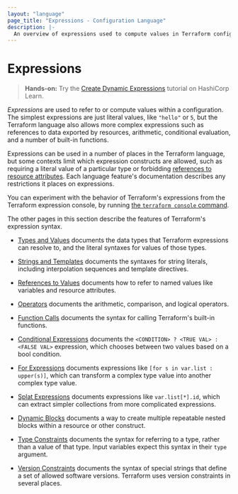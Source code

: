 ```yaml
---
layout: "language"
page_title: "Expressions - Configuration Language"
description: |-
  An overview of expressions used to compute values in Terraform configurations.
---
```


# Expressions

> **Hands-on:** Try the [Create Dynamic Expressions](https://learn.hashicorp.com/tutorials/terraform/expressions?in=terraform/configuration-language&utm_source=WEBSITE&utm_medium=WEB_IO&utm_offer=ARTICLE_PAGE&utm_content=DOCS) tutorial on HashiCorp Learn.

_Expressions_ are used to refer to or compute values within a configuration.
The simplest expressions are just literal values, like `"hello"` or `5`,
but the Terraform language also allows more complex expressions such as
references to data exported by resources, arithmetic, conditional evaluation,
and a number of built-in functions.

Expressions can be used in a number of places in the Terraform language,
but some contexts limit which expression constructs are allowed,
such as requiring a literal value of a particular type or forbidding
[references to resource attributes](/docs/language/expressions/references.html#references-to-resource-attributes).
Each language feature's documentation describes any restrictions it places on
expressions.

You can experiment with the behavior of Terraform's expressions from
the Terraform expression console, by running
[the `terraform console` command](/docs/cli/commands/console.html).

The other pages in this section describe the features of Terraform's
expression syntax.

- [Types and Values](/docs/language/expressions/types.html)
  documents the data types that Terraform expressions can resolve to, and the
  literal syntaxes for values of those types.

- [Strings and Templates](/docs/language/expressions/strings.html)
  documents the syntaxes for string literals, including interpolation sequences
  and template directives.

- [References to Values](/docs/language/expressions/references.html)
  documents how to refer to named values like variables and resource attributes.

- [Operators](/docs/language/expressions/operators.html)
  documents the arithmetic, comparison, and logical operators.

- [Function Calls](/docs/language/expressions/function-calls.html)
  documents the syntax for calling Terraform's built-in functions.

- [Conditional Expressions](/docs/language/expressions/conditionals.html)
  documents the `<CONDITION> ? <TRUE VAL> : <FALSE VAL>` expression, which
  chooses between two values based on a bool condition.

- [For Expressions](/docs/language/expressions/for.html)
  documents expressions like `[for s in var.list : upper(s)]`, which can
  transform a complex type value into another complex type value.

- [Splat Expressions](/docs/language/expressions/splat.html)
  documents expressions like `var.list[*].id`, which can extract simpler
  collections from more complicated expressions.

- [Dynamic Blocks](/docs/language/expressions/dynamic-blocks.html)
  documents a way to create multiple repeatable nested blocks within a resource
  or other construct.

- [Type Constraints](/docs/language/expressions/type-constraints.html)
  documents the syntax for referring to a type, rather than a value of that
  type. Input variables expect this syntax in their `type` argument.

- [Version Constraints](/docs/language/expressions/version-constraints.html)
  documents the syntax of special strings that define a set of allowed software
  versions. Terraform uses version constraints in several places.
